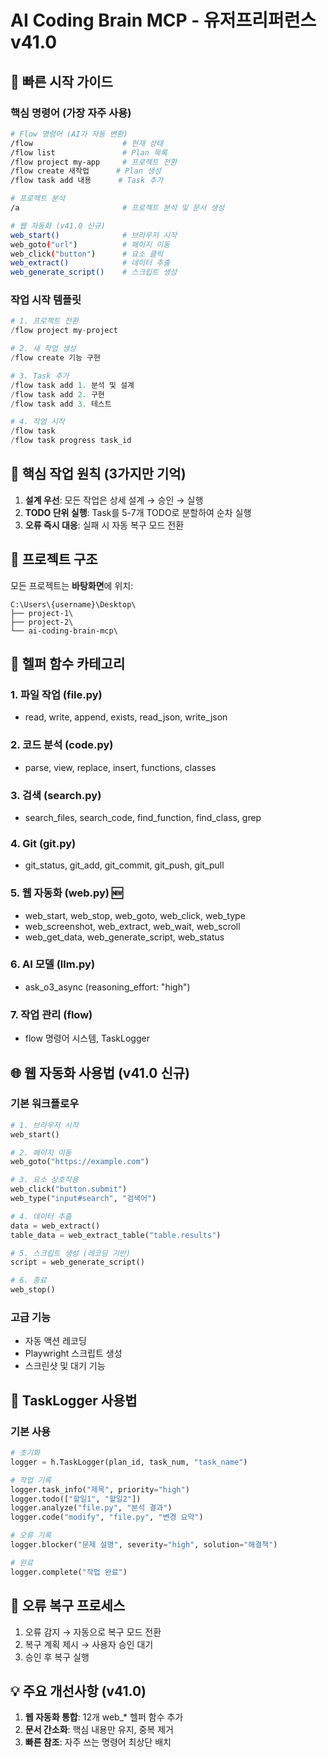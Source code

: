 # AI Coding Brain MCP - 유저프리퍼런스 v41.0

## 🚀 빠른 시작 가이드

### 핵심 명령어 (가장 자주 사용)
```bash
# Flow 명령어 (AI가 자동 변환)
/flow                    # 현재 상태
/flow list               # Plan 목록
/flow project my-app     # 프로젝트 전환
/flow create 새작업      # Plan 생성
/flow task add 내용      # Task 추가

# 프로젝트 분석
/a                       # 프로젝트 분석 및 문서 생성

# 웹 자동화 (v41.0 신규)
web_start()              # 브라우저 시작
web_goto("url")          # 페이지 이동
web_click("button")      # 요소 클릭
web_extract()            # 데이터 추출
web_generate_script()    # 스크립트 생성
```

### 작업 시작 템플릿
```python
# 1. 프로젝트 전환
/flow project my-project

# 2. 새 작업 생성
/flow create 기능 구현

# 3. Task 추가
/flow task add 1. 분석 및 설계
/flow task add 2. 구현
/flow task add 3. 테스트

# 4. 작업 시작
/flow task
/flow task progress task_id
```

## 🎯 핵심 작업 원칙 (3가지만 기억)

1. **설계 우선**: 모든 작업은 상세 설계 → 승인 → 실행
2. **TODO 단위 실행**: Task를 5-7개 TODO로 분할하여 순차 실행
3. **오류 즉시 대응**: 실패 시 자동 복구 모드 전환

## 📁 프로젝트 구조

모든 프로젝트는 **바탕화면**에 위치:
```
C:\Users\{username}\Desktop\
├── project-1\
├── project-2\
└── ai-coding-brain-mcp\
```

## 🔧 헬퍼 함수 카테고리

### 1. 파일 작업 (file.py)
- read, write, append, exists, read_json, write_json

### 2. 코드 분석 (code.py)
- parse, view, replace, insert, functions, classes

### 3. 검색 (search.py)
- search_files, search_code, find_function, find_class, grep

### 4. Git (git.py)
- git_status, git_add, git_commit, git_push, git_pull

### 5. 웹 자동화 (web.py) 🆕
- web_start, web_stop, web_goto, web_click, web_type
- web_screenshot, web_extract, web_wait, web_scroll
- web_get_data, web_generate_script, web_status

### 6. AI 모델 (llm.py)
- ask_o3_async (reasoning_effort: "high")

### 7. 작업 관리 (flow)
- flow 명령어 시스템, TaskLogger

## 🌐 웹 자동화 사용법 (v41.0 신규)

### 기본 워크플로우
```python
# 1. 브라우저 시작
web_start()

# 2. 페이지 이동
web_goto("https://example.com")

# 3. 요소 상호작용
web_click("button.submit")
web_type("input#search", "검색어")

# 4. 데이터 추출
data = web_extract()
table_data = web_extract_table("table.results")

# 5. 스크립트 생성 (레코딩 기반)
script = web_generate_script()

# 6. 종료
web_stop()
```

### 고급 기능
- 자동 액션 레코딩
- Playwright 스크립트 생성
- 스크린샷 및 대기 기능

## 📝 TaskLogger 사용법

### 기본 사용
```python
# 초기화
logger = h.TaskLogger(plan_id, task_num, "task_name")

# 작업 기록
logger.task_info("제목", priority="high")
logger.todo(["할일1", "할일2"])
logger.analyze("file.py", "분석 결과")
logger.code("modify", "file.py", "변경 요약")

# 오류 기록
logger.blocker("문제 설명", severity="high", solution="해결책")

# 완료
logger.complete("작업 완료")
```

## 🚨 오류 복구 프로세스

1. 오류 감지 → 자동으로 복구 모드 전환
2. 복구 계획 제시 → 사용자 승인 대기
3. 승인 후 복구 실행

## 💡 주요 개선사항 (v41.0)

1. **웹 자동화 통합**: 12개 web_* 헬퍼 함수 추가
2. **문서 간소화**: 핵심 내용만 유지, 중복 제거
3. **빠른 참조**: 자주 쓰는 명령어 최상단 배치

